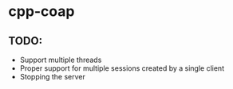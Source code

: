 # cpp-coap

## TODO:

* Support multiple threads
* Proper support for multiple sessions created by a single client
* Stopping the server
